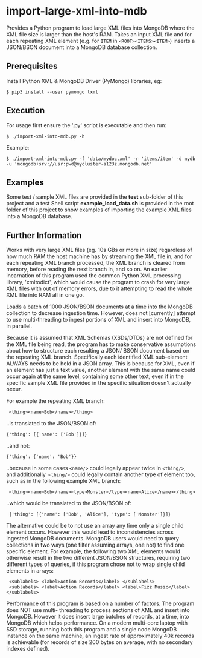 # import-large-xml-into-mdb
Provides a Python program to load large XML files into MongoDB where the XML file size is larger than the host's RAM. Takes an input XML file and for each repeating XML element (e.g. for `ITEM` in `<ROOT><ITEMS><ITEM>`) inserts a JSON/BSON document into a MongoDB database collection.

## Prerequisites
Install Python XML & MongoDB Driver (PyMongo) libraries, eg:

    $ pip3 install --user pymongo lxml

## Execution
For usage first ensure the '.py' script is executable and then run:

    $ ./import-xml-into-mdb.py -h

Example:

    $ ./import-xml-into-mdb.py -f 'data/mydoc.xml' -r 'items/item' -d mydb -u 'mongodb+srv://usr:pwd@mycluster-a123z.mongodb.net'

## Examples

Some test / sample XML files are provided in the __test__ sub-folder of this project and a test Shell script __example_load_data.sh__ is provided in the root folder of this project to show examples of importing the example XML files into a MongoDB database.

## Further Information

Works with very large XML files (eg. 10s GBs or more in size) regardless of how much RAM the host machine has by streaming the XML file in, and for each repeating XML branch processed, the XML branch is cleared from memory, before reading the next branch in, and so on. An earlier incarnation of this program used the common Python XML processing library, 'xmltodict', which would cause the program to crash for very large XML files with out of memory errors, due to it attempting to read the whole XML file into RAM all in one go.

Loads a batch of 1000 JSON/BSON documents at a time into the MongoDB collection to decrease ingestion time. However, does not [currently] attempt to use multi-threading to ingest portions of XML and insert into MongoDB, in parallel.

Because it is assumed that XML Schemas (XSDs/DTDs) are not defined for the XML file being read, the program has to make conservative assumptions about how to structure each resulting a JSON/ BSON document based on the repeating XML branch. Specifically each identified XML sub-element ALWAYS needs to be held in a JSON array. This is because for XML, even if an element has just a text value, another element with the same name could occur again at the same level, containing some other text, even if in the specific sample XML file provided in the specific situation doesn't actually occur.

For example the repeating XML branch:

     <thing><name>Bob</name></thing>

 ..is translated to the JSON/BSON of:

    {'thing': [{'name': ['Bob']}]}

 ..and not:

    {'thing': {'name': 'Bob'}}

 ..because in some cases `<name/>` could legally appear twice in `<thing/>`, and additionally` <thing/>` could legally contain another type of element too, such as in the following example XML branch:

     <thing><name>Bob</name><type>Monster</type><name>Alice</name></thing>

 ..which would be translated to the JSON/BSON of:

     {'thing': [{'name': ['Bob', 'Alice'], 'type': ['Monster']}]}

The alternative could be to not use an array any time only a single child element occurs. However this would lead to inconsistencies across ingested MongoDB documents. MongoDB users would need to query collections in two ways (one filter assuming arrays, one not) to find one specific element. For example, the following two XML elements would otherwise result in the two different JSON/BSON structures, requiring two different types of queries, if this program chose not to wrap single child elements in arrays:

     <sublabels> <label>Action Records</label> </sublabels>
     <sublabels> <label>Action Records</label> <label>Fizz Music</label> </sublabels>

Performance of this program is based on a number of factors. The program does NOT use multi- threading to process sections of XML and insert into MongoDB. However it does insert large batches of records, at a time, into MongoDB which helps performance. On a modern multi-core laptop with SSD storage, running both this program and a single node MongoDB instance on the same machine, an ingest rate of approximately 40k records is achievable (for records of size 200 bytes on average, with no secondary indexes defined).


